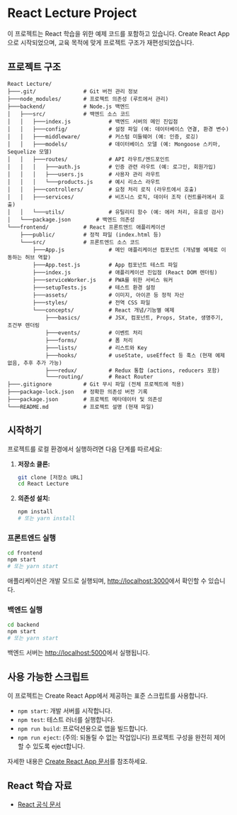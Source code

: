 # React Lecture Project

이 프로젝트는 React 학습을 위한 예제 코드를 포함하고 있습니다. Create React App으로 시작되었으며, 교육 목적에 맞게 프로젝트 구조가 재편성되었습니다.

## 프로젝트 구조

```
React Lecture/
├───.git/               # Git 버전 관리 정보
├───node_modules/       # 프로젝트 의존성 (루트에서 관리)
├───backend/            # Node.js 백엔드
│   ├───src/            # 백엔드 소스 코드
│   │   ├───index.js            # 백엔드 서버의 메인 진입점
│   │   ├───config/             # 설정 파일 (예: 데이터베이스 연결, 환경 변수)
│   │   ├───middleware/         # 커스텀 미들웨어 (예: 인증, 로깅)
│   │   ├───models/             # 데이터베이스 모델 (예: Mongoose 스키마, Sequelize 모델)
│   │   ├───routes/             # API 라우트/엔드포인트
│   │   │   ├───auth.js         # 인증 관련 라우트 (예: 로그인, 회원가입)
│   │   │   ├───users.js        # 사용자 관리 라우트
│   │   │   └───products.js     # 예시 리소스 라우트
│   │   ├───controllers/        # 요청 처리 로직 (라우트에서 호출)
│   │   ├───services/           # 비즈니스 로직, 데이터 조작 (컨트롤러에서 호출)
│   │   └───utils/              # 유틸리티 함수 (예: 에러 처리, 유효성 검사)
│   └───package.json        # 백엔드 의존성
└───frontend/           # React 프론트엔드 애플리케이션
    ├───public/         # 정적 파일 (index.html 등)
    └───src/            # 프론트엔드 소스 코드
        ├───App.js              # 메인 애플리케이션 컴포넌트 (개념별 예제로 이동하는 허브 역할)
        ├───App.test.js         # App 컴포넌트 테스트 파일
        ├───index.js            # 애플리케이션 진입점 (React DOM 렌더링)
        ├───serviceWorker.js    # PWA를 위한 서비스 워커
        ├───setupTests.js       # 테스트 환경 설정
        ├───assets/             # 이미지, 아이콘 등 정적 자산
        ├───styles/             # 전역 CSS 파일
        └───concepts/           # React 개념/기능별 예제
            ├───basics/         # JSX, 컴포넌트, Props, State, 생명주기, 조건부 렌더링
            ├───events/         # 이벤트 처리
            ├───forms/          # 폼 처리
            ├───lists/          # 리스트와 Key
            ├───hooks/          # useState, useEffect 등 훅스 (현재 예제 없음, 추후 추가 가능)
            ├───redux/          # Redux 통합 (actions, reducers 포함)
            └───routing/        # React Router
├───.gitignore          # Git 무시 파일 (전체 프로젝트에 적용)
├───package-lock.json   # 정확한 의존성 버전 기록
├───package.json        # 프로젝트 메타데이터 및 의존성
└───README.md           # 프로젝트 설명 (현재 파일)
```

## 시작하기

프로젝트를 로컬 환경에서 실행하려면 다음 단계를 따르세요:

1.  **저장소 클론:**
    ```bash
    git clone [저장소 URL]
    cd React Lecture
    ```
2.  **의존성 설치:**
    ```bash
    npm install
    # 또는 yarn install
    ```

### 프론트엔드 실행

```bash
cd frontend
npm start
# 또는 yarn start
```

애플리케이션은 개발 모드로 실행되며, [http://localhost:3000](http://localhost:3000)에서 확인할 수 있습니다.

### 백엔드 실행

```bash
cd backend
npm start
# 또는 yarn start
```

백엔드 서버는 [http://localhost:5000](http://localhost:5000)에서 실행됩니다.

## 사용 가능한 스크립트

이 프로젝트는 Create React App에서 제공하는 표준 스크립트를 사용합니다.

*   `npm start`: 개발 서버를 시작합니다.
*   `npm test`: 테스트 러너를 실행합니다.
*   `npm run build`: 프로덕션용으로 앱을 빌드합니다.
*   `npm run eject`: (주의: 되돌릴 수 없는 작업입니다) 프로젝트 구성을 완전히 제어할 수 있도록 eject합니다.

자세한 내용은 [Create React App 문서](https://create-react-app.dev/docs/getting-started)를 참조하세요.

## React 학습 자료

*   [React 공식 문서](https://react.dev/)